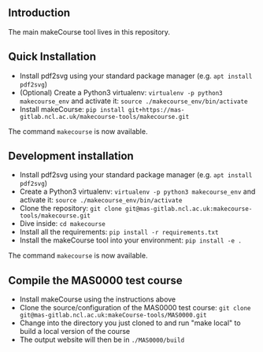 ## Introduction
The main makeCourse tool lives in this repository.

## Quick Installation
 * Install pdf2svg using your standard package manager (e.g. `apt install pdf2svg`)
 * (Optional) Create a Python3 virtualenv: `virtualenv -p python3 makecourse_env` and activate it: `source ./makecourse_env/bin/activate`
 * Install makeCourse: `pip install git+https://mas-gitlab.ncl.ac.uk/makecourse-tools/makecourse.git` 

The command `makecourse` is now available.

## Development installation
 * Install pdf2svg using your standard package manager (e.g. `apt install pdf2svg`)
 * Create a Python3 virtualenv: `virtualenv -p python3 makecourse_env` and activate it: `source ./makecourse_env/bin/activate`
 * Clone the repository: `git clone git@mas-gitlab.ncl.ac.uk:makecourse-tools/makecourse.git`
 * Dive inside: `cd makecourse`
 * Install all the requirements: `pip install -r requirements.txt`
 * Install the makeCourse tool into your environment: `pip install -e .`

The command `makecourse` is now available.

## Compile the MAS0000 test course
 * Install makeCourse using the instructions above
 * Clone the source/configuration of the MAS0000 test course: `git clone git@mas-gitlab.ncl.ac.uk:makeCourse-tools/MAS0000.git`
 * Change into the directory you just cloned to and run "make local" to build a local version of the course
 * The output website will then be in `./MAS0000/build`
